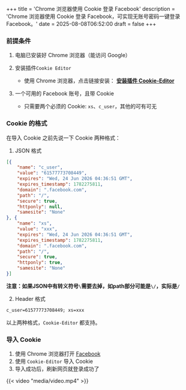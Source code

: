 +++
title = 'Chrome 浏览器使用 Cookie 登录 Facebook'
description = 'Chrome 浏览器使用 Cookie 登录 Facebook，可实现无账号密码一键登录 Facebook。'
date = 2025-08-08T06:52:00
draft = false
+++
 
### 前提条件

1. 电脑已安装好 Chrome 浏览器（能访问 Google）
3. 安装插件`Cookie Editor`
	* 使用 Chrome 浏览器，点击链接安装： [**安装插件 Cookie-Editor**](https://chromewebstore.google.com/detail/cookie-editor/hlkenndednhfkekhgcdicdfddnkalmdm?hl=zh-CN)

3. 一个可用的 Facebook 账号，且带 Cookie
	* 只需要两个必须的 Cookie: `xs`、`c_user`，其他的可有可无
 


### Cookie 的格式

在导入 Cookie 之前先说一下 Cookie 两种格式：

1. JSON 格式

```JSON
[{
	"name": "c_user",
	"value": "61577773708449",
	"expires": "Wed, 24 Jun 2026 04:36:51 GMT",
	"expires_timestamp": 1782275811,
	"domain": ".facebook.com",
	"path": "/",
	"secure": true,
	"httponly": null,
	"samesite": "None"
}, {
	"name": "xs",
	"value": "xxx",
	"expires": "Wed, 24 Jun 2026 04:36:51 GMT",
	"expires_timestamp": 1782275811,
	"domain": ".facebook.com",
	"path": "/",
	"secure": true,
	"httponly": true,
	"samesite": "None"
}]
```
**注意：如果JSON中有转义符号`\`需要去掉，如path部分可能是`\/`，实际是`/`**

2. Header 格式

```txt
c_user=61577773708449; xs=xxx
```

以上两种格式，`Cookie-Editor` 都支持。

### 导入 Cookie 

1. 使用 Chrome 浏览器打开 [Facebook](https://www.Facebook.com)
2. 使用 `Cookie-Editor` 导入 Cookie
3. 导入成功后，刷新网页就登录成功了

{{< video "media/video.mp4" >}}



